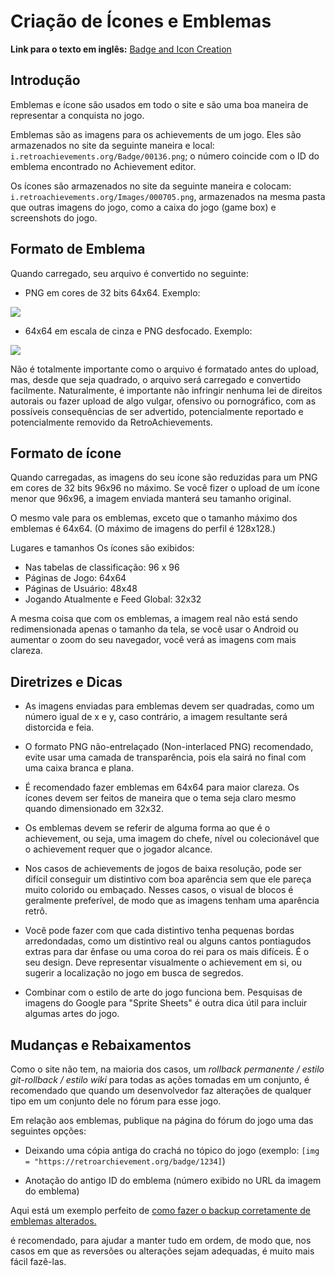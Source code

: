 # Criação de Ícones e Emblemas

**Link para o texto em inglês:** [Badge and Icon Creation](/guidelines/content/badge-and-icon-guidelines)

## Introdução

Emblemas e ícone são usados em todo o site e são uma boa maneira de representar a conquista no jogo.

Emblemas são as imagens para os achievements de um jogo. Eles são armazenados no site da seguinte maneira e local: `i.retroachievements.org/Badge/00136.png`; o número coincide com o ID do emblema encontrado no Achievement editor.

Os ícones são armazenados no site da seguinte maneira e colocam: `i.retroachievements.org/Images/000705.png`, armazenados na mesma pasta que outras imagens do jogo, como a caixa do jogo (game box) e screenshots do jogo.

## Formato de Emblema

Quando carregado, seu arquivo é convertido no seguinte:

- PNG em cores de 32 bits 64x64. Exemplo:

![](https://user-images.githubusercontent.com/8508804/37221161-b9b0bb02-23a7-11e8-81b2-3d09fa7456af.png)

- 64x64 em escala de cinza e PNG desfocado. Exemplo:

![](https://user-images.githubusercontent.com/8508804/37221162-b9d7a802-23a7-11e8-9b69-3e91594c1ba4.png)

Não é totalmente importante como o arquivo é formatado antes do upload, mas, desde que seja quadrado, o arquivo será carregado e convertido facilmente. Naturalmente, é importante não infringir nenhuma lei de direitos autorais ou fazer upload de algo vulgar, ofensivo ou pornográfico, com as possíveis consequências de ser advertido, potencialmente reportado e potencialmente removido da RetroAchievements.

## Formato de ícone

Quando carregadas, as imagens do seu ícone são reduzidas para um PNG em cores de 32 bits 96x96 no máximo. Se você fizer o upload de um ícone menor que 96x96, a imagem enviada manterá seu tamanho original.

O mesmo vale para os emblemas, exceto que o tamanho máximo dos emblemas é 64x64. (O máximo de imagens do perfil é 128x128.)

Lugares e tamanhos Os ícones são exibidos:

- Nas tabelas de classificação: 96 x 96
- Páginas de Jogo: 64x64
- Páginas de Usuário: 48x48
- Jogando Atualmente e Feed Global: 32x32

A mesma coisa que com os emblemas, a imagem real não está sendo redimensionada apenas o tamanho da tela, se você usar o Android ou aumentar o zoom do seu navegador, você verá as imagens com mais clareza.

## Diretrizes e Dicas

- As imagens enviadas para emblemas devem ser quadradas, como um número igual de x e y, caso contrário, a imagem resultante será distorcida e feia.

- O formato PNG não-entrelaçado (Non-interlaced PNG) recomendado, evite usar uma camada de transparência, pois ela sairá no final com uma caixa branca e plana.

- É recomendado fazer emblemas em 64x64 para maior clareza. Os ícones devem ser feitos de maneira que o tema seja claro mesmo quando dimensionado em 32x32.

- Os emblemas devem se referir de alguma forma ao que é o achievement, ou seja, uma imagem do chefe, nível ou colecionável que o achievement requer que o jogador alcance.

- Nos casos de achievements de jogos de baixa resolução, pode ser difícil conseguir um distintivo com boa aparência sem que ele pareça muito colorido ou embaçado. Nesses casos, o visual de blocos é geralmente preferível, de modo que as imagens tenham uma aparência retrô.

- Você pode fazer com que cada distintivo tenha pequenas bordas arredondadas, como um distintivo real ou alguns cantos pontiagudos extras para dar ênfase ou uma coroa do rei para os mais difíceis. É o seu design. Deve representar visualmente o achievement em si, ou sugerir a localização no jogo em busca de segredos.

- Combinar com o estilo de arte do jogo funciona bem. Pesquisas de imagens do Google para "Sprite Sheets" é outra dica útil para incluir algumas artes do jogo.

## Mudanças e Rebaixamentos

Como o site não tem, na maioria dos casos, um _rollback permanente / estilo git-rollback / estilo wiki_ para todas as ações tomadas em um conjunto, é recomendado que quando um desenvolvedor faz alterações de qualquer tipo em um conjunto dele no fórum para esse jogo.

Em relação aos emblemas, publique na página do fórum do jogo uma das seguintes opções:

- Deixando uma cópia antiga do crachá no tópico do jogo (exemplo: `[img = "https://retroarchievement.org/badge/1234]`)

- Anotação do antigo ID do emblema (número exibido no URL da imagem do emblema)

Aqui está um exemplo perfeito de [como fazer o backup corretamente de emblemas alterados.](https://retroachievements.org/viewtopic.php?t=612&o=17)

é recomendado, para ajudar a manter tudo em ordem, de modo que, nos casos em que as reversões ou alterações sejam adequadas, é muito mais fácil fazê-las.
